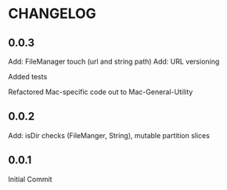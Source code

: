 # CHANGELOG

## 0.0.3

Add: FileManager touch (url and string path)
Add: URL versioning

Added tests

Refactored Mac-specific code out to Mac-General-Utility

## 0.0.2

Add: isDir checks (FileManger, String), mutable partition slices

## 0.0.1

Initial Commit

